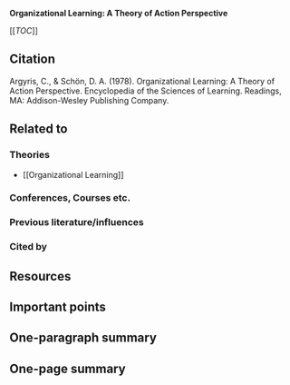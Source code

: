 **Organizational Learning: A Theory of Action Perspective**

[[_TOC_]]

## Citation

Argyris, C., & Schön, D. A. (1978). Organizational Learning: A Theory of Action Perspective. Encyclopedia of the Sciences of Learning. Readings, MA: Addison-Wesley Publishing Company.

## Related to

### Theories
* [[Organizational Learning]]

### Conferences, Courses etc.

### Previous literature/influences

### Cited by

## Resources

## Important points

## One-paragraph summary

## One-page summary